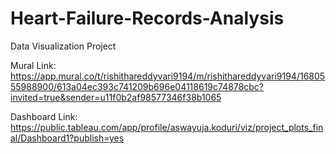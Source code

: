# Heart-Failure-Records-Analysis
Data Visualization Project

Mural Link: https://app.mural.co/t/rishithareddyvari9194/m/rishithareddyvari9194/1680555988900/613a04ec393c741209b696e04118619c74878cbc?invited=true&sender=u11f0b2af98577346f38b1065

Dashboard Link: https://public.tableau.com/app/profile/aswayuja.koduri/viz/project_plots_final/Dashboard1?publish=yes
